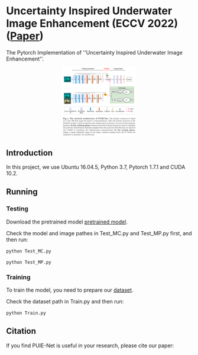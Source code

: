 # Uncertainty Inspired Underwater Image Enhancement (ECCV 2022)([Paper]())
The Pytorch Implementation of ''Uncertainty Inspired Underwater Image Enhancement''. 

<div align=center><img src="img/1.png" height = "40%" width = "40%"/></div>

## Introduction
In this project, we use Ubuntu 16.04.5, Python 3.7, Pytorch 1.7.1 and CUDA 10.2. 

## Running

### Testing

Download the pretrained model [pretrained model](https://drive.google.com/file/d/1rkGm0l826ybOk_RSJNSZwbKpJc_z2ZkU/view?usp=sharing).

Check the model and image pathes in Test_MC.py and Test_MP.py first, and then run:

```
python Test_MC.py
```
```
python Test_MP.py
```

### Training

To train the model, you need to prepare our [dataset](https://drive.google.com/file/d/1YXdyNT9ac6CCpQTNKP7SnKtlRyugauvh/view?usp=sharing).

Check the dataset path in Train.py and then run:
```
python Train.py
```

## Citation

If you find PUIE-Net is useful in your research, please cite our paper:


